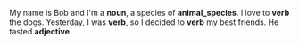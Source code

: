 My name is Bob and I'm a __noun__, a species of __animal_species__. I love to __verb__ the dogs. Yesterday, I was __verb__, so I decided to __verb__ my best friends. He tasted __adjective__